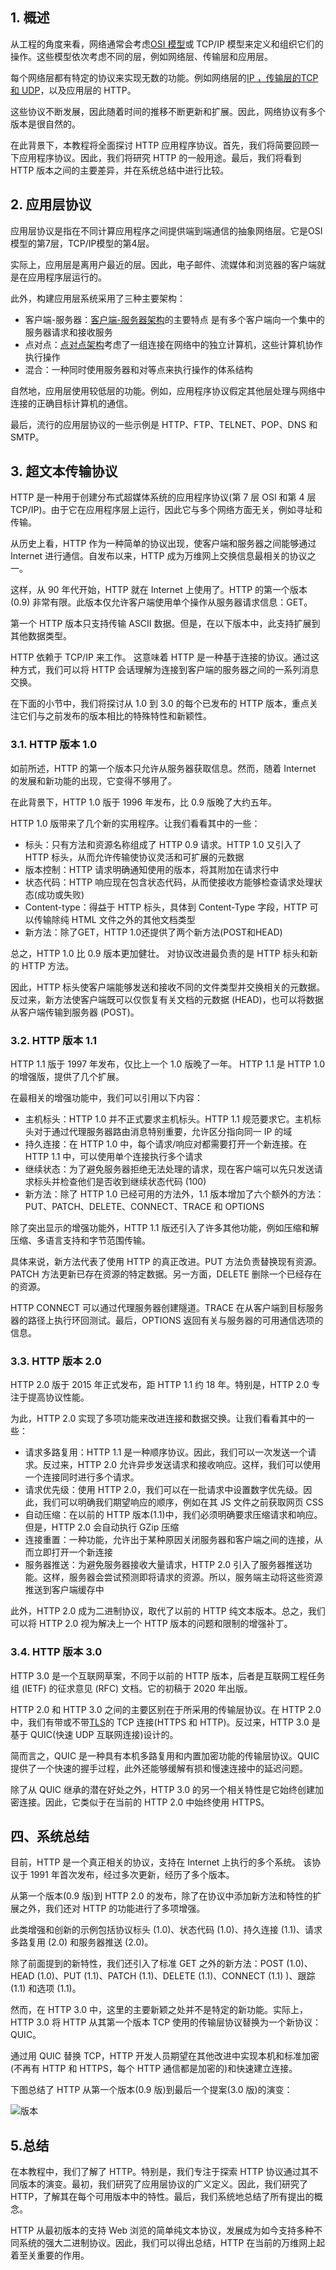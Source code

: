 ## 1. 概述

从工程的角度来看，网络通常会考虑[OSI 模型](https://www.baeldung.com/cs/osi-model)或 TCP/IP 模型来定义和组织它们的操作。这些模型依次考虑不同的层，例如网络层、传输层和应用层。

每个网络层都有特定的协议来实现无数的功能。例如网络层的[IP ，传输层的](https://www.baeldung.com/cs/ipv4-vs-ipv6)[TCP 和 UDP](https://www.baeldung.com/cs/udp-vs-tcp)，以及应用层的 HTTP。

这些协议不断发展，因此随着时间的推移不断更新和扩展。因此，网络协议有多个版本是很自然的。

在此背景下，本教程将全面探讨 HTTP 应用程序协议。首先，我们将简要回顾一下应用程序协议。因此，我们将研究 HTTP 的一般用途。最后，我们将看到 HTTP 版本之间的主要差异，并在系统总结中进行比较。

## 2. 应用层协议

应用层协议是指在不同计算应用程序之间提供端到端通信的抽象网络层。它是OSI模型的第7层，TCP/IP模型的第4层。

实际上，应用层是离用户最近的层。因此，电子邮件、流媒体和浏览器的客户端就是在应用程序层运行的。

此外，构建应用层系统采用了三种主要架构：

-   客户端-服务器：[客户端-服务器架构](https://www.baeldung.com/cs/client-vs-server-terminology)的主要特点 是有多个客户端向一个集中的服务器请求和接收服务
-   点对点：[点对点架构](https://www.baeldung.com/cs/centralized-vs-distributed-computing#distributed-computing)考虑了一组连接在网络中的独立计算机，这些计算机协作执行操作
-   混合：一种同时使用服务器和对等点来执行操作的体系结构

自然地，应用层使用较低层的功能。例如，应用程序协议假定其他层处理与网络中连接的正确目标计算机的通信。

最后，流行的应用层协议的一些示例是 HTTP、FTP、TELNET、POP、DNS 和 SMTP。

## 3. 超文本传输协议

HTTP 是一种用于创建分布式超媒体系统的应用程序协议(第 7 层 OSI 和第 4 层 TCP/IP)。由于它在应用程序层上运行，因此它与多个网络方面无关，例如寻址和传输。

从历史上看，HTTP 作为一种简单的协议出现，使客户端和服务器之间能够通过 Internet 进行通信。自发布以来，HTTP 成为万维网上交换信息最相关的协议之一。

这样，从 90 年代开始，HTTP 就在 Internet 上使用了。HTTP 的第一个版本 (0.9) 非常有限。此版本仅允许客户端使用单个操作从服务器请求信息：GET。

第一个 HTTP 版本只支持传输 ASCII 数据。但是，在以下版本中，此支持扩展到其他数据类型。

HTTP 依赖于 TCP/IP 来工作。 这意味着 HTTP 是一种基于连接的协议。通过这种方式，我们可以将 HTTP 会话理解为连接到客户端的服务器之间的一系列消息交换。

在下面的小节中，我们将探讨从 1.0 到 3.0 的每个已发布的 HTTP 版本，重点关注它们与之前发布的版本相比的特殊特性和新颖性。

### 3.1. HTTP 版本 1.0

如前所述，HTTP 的第一个版本只允许从服务器获取信息。然而，随着 Internet 的发展和新功能的出现，它变得不够用了。

在此背景下，HTTP 1.0 版于 1996 年发布，比 0.9 版晚了大约五年。

HTTP 1.0 版带来了几个新的实用程序。让我们看看其中的一些：

-   标头：只有方法和资源名称组成了 HTTP 0.9 请求。HTTP 1.0 又引入了 HTTP 标头，从而允许传输使协议灵活和可扩展的元数据
-   版本控制：HTTP 请求明确通知使用的版本，将其附加在请求行中
-   状态代码：HTTP 响应现在包含状态代码，从而使接收方能够检查请求处理状态(成功或失败)
-   Content-type：得益于 HTTP 标头，具体到 Content-Type 字段，HTTP 可以传输除纯 HTML 文件之外的其他文档类型
-   新方法：除了GET，HTTP 1.0还提供了两个新方法(POST和HEAD)

总之，HTTP 1.0 比 0.9 版本更加健壮。 对协议改进最负责的是 HTTP 标头和新的 HTTP 方法。

因此，HTTP 标头使客户端能够发送和接收不同的文件类型并交换相关的元数据。反过来，新方法使客户端既可以仅恢复有关文档的元数据 (HEAD)，也可以将数据从客户端传输到服务器 (POST)。

### 3.2. HTTP 版本 1.1

HTTP 1.1 版于 1997 年发布，仅比上一个 1.0 版晚了一年。 HTTP 1.1 是 HTTP 1.0 的增强版，提供了几个扩展。

在最相关的增强功能中，我们可以引用以下内容：

-   主机标头：HTTP 1.0 并不正式要求主机标头。HTTP 1.1 规范要求它。主机标头对于通过代理服务器路由消息特别重要，允许区分指向同一 IP 的域
-   持久连接：在 HTTP 1.0 中，每个请求/响应对都需要打开一个新连接。在 HTTP 1.1 中，可以使用单个连接执行多个请求
-   继续状态：为了避免服务器拒绝无法处理的请求，现在客户端可以先只发送请求标头并检查他们是否收到继续状态代码 (100) 
-   新方法：除了 HTTP 1.0 已经可用的方法外，1.1 版本增加了六个额外的方法：PUT、PATCH、DELETE、CONNECT、TRACE 和 OPTIONS

除了突出显示的增强功能外，HTTP 1.1 版还引入了许多其他功能，例如压缩和解压缩、多语言支持和字节范围传输。

具体来说，新方法代表了使用 HTTP 的真正改进。PUT 方法负责替换现有资源。PATCH 方法更新已存在资源的特定数据。另一方面，DELETE 删除一个已经存在的资源。

HTTP CONNECT 可以通过代理服务器创建隧道。TRACE 在从客户端到目标服务器的路径上执行环回测试。最后，OPTIONS 返回有关与服务器的可用通信选项的信息。

### 3.3. HTTP 版本 2.0

HTTP 2.0 版于 2015 年正式发布，距 HTTP 1.1 约 18 年。特别是，HTTP 2.0 专注于提高协议性能。

为此，HTTP 2.0 实现了多项功能来改进连接和数据交换。让我们看看其中的一些：

-   请求多路复用：HTTP 1.1 是一种顺序协议。因此，我们可以一次发送一个请求。反过来，HTTP 2.0 允许异步发送请求和接收响应。这样，我们可以使用一个连接同时进行多个请求。
-   请求优先级：使用 HTTP 2.0，我们可以在一批请求中设置数字优先级。因此，我们可以明确我们期望响应的顺序，例如在其 JS 文件之前获取网页 CSS
-   自动压缩：在以前的 HTTP 版本(1.1)中，我们必须明确要求压缩请求和响应。但是，HTTP 2.0 会自动执行 GZip 压缩
-   连接重置：一种功能，允许出于某种原因关闭服务器和客户端之间的连接，从而立即打开一个新连接
-   服务器推送：为避免服务器接收大量请求，HTTP 2.0 引入了服务器推送功能。这样，服务器会尝试预测即将请求的资源。所以，服务端主动将这些资源推送到客户端缓存中

此外，HTTP 2.0 成为二进制协议，取代了以前的 HTTP 纯文本版本。总之，我们可以将 HTTP 2.0 视为解决上一个 HTTP 版本的问题和限制的增强补丁。

### 3.4. HTTP 版本 3.0

HTTP 3.0 是一个互联网草案，不同于以前的 HTTP 版本，后者是互联网工程任务组 (IETF) 的征求意见 (RFC) 文档。它的初稿于 2020 年出版。

HTTP 2.0 和 HTTP 3.0 之间的主要区别在于所采用的传输层协议。在 HTTP 2.0 中，我们有带或不带[TLS](https://www.baeldung.com/cs/ssl-vs-tls)的 TCP 连接(HTTPS 和 HTTP)。反过来，HTTP 3.0 是基于 QUIC(快速 UDP 互联网连接)设计的。

简而言之，QUIC 是一种具有本机多路复用和内置加密功能的传输层协议。QUIC 提供了一个快速的握手过程，此外还能够缓解有损和慢速连接中的延迟问题。

除了从 QUIC 继承的潜在好处之外，HTTP 3.0 的另一个相关特性是它始终创建加密连接。因此，它类似于在当前的 HTTP 2.0 中始终使用 HTTPS。

## 四、系统总结

目前，HTTP 是一个真正相关的协议，支持在 Internet 上执行的多个系统。 该协议于 1991 年首次发布，经过多次更新，经历了多个版本。

从第一个版本(0.9 版)到 HTTP 2.0 的发布，除了在协议中添加新方法和特性的扩展之外，我们还对 HTTP 的功能进行了多项增强。

此类增强和创新的示例包括协议标头 (1.0)、状态代码 (1.0)、持久连接 (1.1)、请求多路复用 (2.0) 和服务器推送 (2.0)。

除了前面提到的新特性，我们还引入了标准 GET 之外的新方法：POST (1.0)、HEAD (1.0)、PUT (1.1)、PATCH (1.1)、DELETE (1.1)、CONNECT (1.1) )、跟踪 (1.1) 和选项 (1.1)。

然而，在 HTTP 3.0 中，这里的主要新颖之处并不是特定的新功能。实际上，HTTP 3.0 将 HTTP 从其第一个版本 TCP 使用的传输层协议替换为一个新协议：QUIC。

通过用 QUIC 替换 TCP，HTTP 开发人员期望在其他改进中实现本机和标准加密(不再有 HTTP 和 HTTPS，每个 HTTP 通信都是加密的)和快速建立连接。

下图总结了 HTTP 从第一个版本(0.9 版)到最后一个提案(3.0 版)的演变：

![版本](https://www.baeldung.com/wp-content/uploads/sites/4/2022/03/Versions.png)

## 5.总结

在本教程中，我们了解了 HTTP。特别是，我们专注于探索 HTTP 协议通过其不同版本的演变。最初，我们研究了应用层协议的广义定义。因此，我们研究了 HTTP，了解其在每个可用版本中的特性。最后，我们系统地总结了所有提出的概念。

HTTP 从最初版本的支持 Web 浏览的简单纯文本协议，发展成为如今支持多种不同系统的强大二进制协议。因此，我们可以得出总结，HTTP 在当前的万维网上起着至关重要的作用。